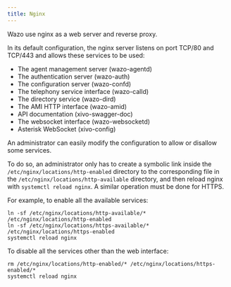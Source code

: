 ```yaml
---
title: Nginx
---
```


Wazo use nginx as a web server and reverse proxy.

In its default configuration, the nginx server listens on port TCP/80 and TCP/443 and allows these
services to be used:

- The agent management server (wazo-agentd)
- The authentication server (wazo-auth)
- The configuration server (wazo-confd)
- The telephony service interface (wazo-calld)
- The directory service (wazo-dird)
- The AMI HTTP interface (wazo-amid)
- API documentation (xivo-swagger-doc)
- The websocket interface (wazo-websocketd)
- Asterisk WebSocket (xivo-config)

An administrator can easily modify the configuration to allow or disallow some services.

To do so, an administrator only has to create a symbolic link inside the
`/etc/nginx/locations/http-enabled` directory to the corresponding file in the
`/etc/nginx/locations/http-available` directory, and then reload nginx with
`systemctl reload nginx`. A similar operation must be done for HTTPS.

For example, to enable all the available services:

```shell
ln -sf /etc/nginx/locations/http-available/* /etc/nginx/locations/http-enabled
ln -sf /etc/nginx/locations/https-available/* /etc/nginx/locations/https-enabled
systemctl reload nginx
```

To disable all the services other than the web interface:

```shell
rm /etc/nginx/locations/http-enabled/* /etc/nginx/locations/https-enabled/*
systemctl reload nginx
```

